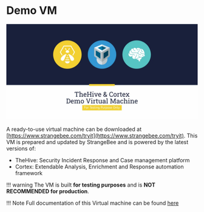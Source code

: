# Demo VM

![](images/demo-virtual-machine.png)


A ready-to-use virtual machine can be downloaded at [https://www.strangebee.com/tryit](https://www.strangebee.com/tryit).
This VM is prepared and updated by StrangeBee and is powered by the latest versions of:

- TheHive: Security Incident Response and Case management platform
- Cortex: Extendable Analysis, Enrichment and Response automation framework


!!! warning 
    The VM is built **for testing purposes** and is **NOT RECOMMENDED for production**.


!!! Note
    Full documentation of this Virtual machine can be found [here](howto-vm-demo.md)